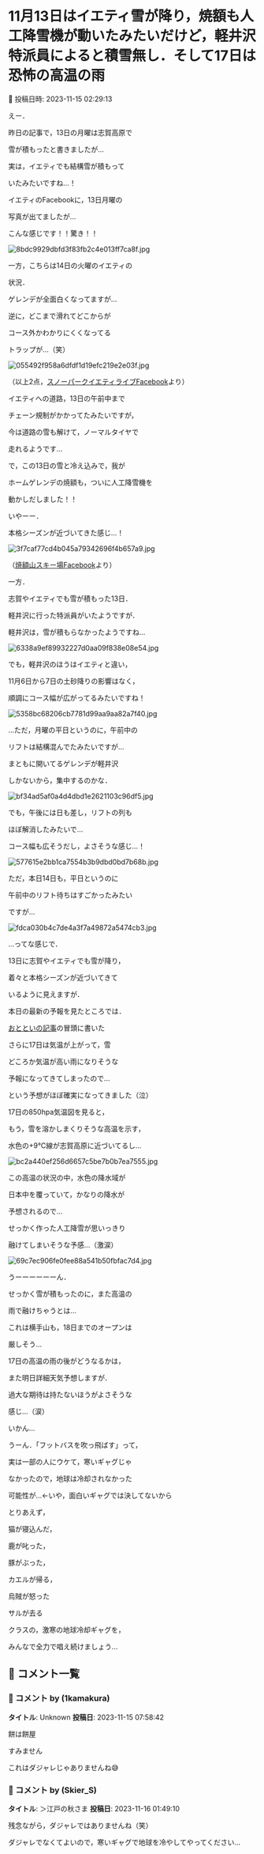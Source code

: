 # 11月13日はイエティ雪が降り，焼額も人工降雪機が動いたみたいだけど，軽井沢特派員によると積雪無し．そして17日は恐怖の高温の雨

📅 投稿日時: 2023-11-15 02:29:13

えー．


昨日の記事で，13日の月曜は志賀高原で


雪が積もったと書きましたが…





実は，イエティでも結構雪が積もって


いたみたいですね…！


イエティのFacebookに，13日月曜の


写真が出てましたが…


こんな感じです！！驚き！！




![8bdc9929dbfd3f83fb2c4e013ff7ca8f.jpg](images/8bdc9929dbfd3f83fb2c4e013ff7ca8f.jpg)







一方，こちらは14日の火曜のイエティの


状況．


ゲレンデが全面白くなってますが…


逆に，どこまで滑れてどこからが


コース外かわかりにくくなってる


トラップが…（笑）




![055492f958a6dfdf1d19efc219e2e03f.jpg](images/055492f958a6dfdf1d19efc219e2e03f.jpg)




（以上2点，[スノーパークイエティライブFacebook](https://www.facebook.com/YetiSnowtown/)より）





イエティへの道路，13日の午前中まで


チェーン規制がかかってたみたいですが，


今は道路の雪も解けて，ノーマルタイヤで


走れるようです…





で，この13日の雪と冷え込みで，我が


ホームゲレンデの焼額も，ついに人工降雪機を


動かしだしました！！


いやーー．


本格シーズンが近づいてきた感じ…！




![3f7caf77cd4b045a79342696f4b657a9.jpg](images/3f7caf77cd4b045a79342696f4b657a9.jpg)




（[焼額山スキー場Facebook](https://www.facebook.com/yakebitaiyama)より）





一方．


志賀やイエティでも雪が積もった13日．


軽井沢に行った特派員がいたようですが．


軽井沢は，雪が積もらなかったようですね…




![6338a9ef89932227d0aa09f838e08e54.jpg](images/6338a9ef89932227d0aa09f838e08e54.jpg)







でも，軽井沢のほうはイエティと違い，


11月6日から7日の土砂降りの影響はなく，


順調にコース幅が広がってるみたいですね！




![5358bc68206cb7781d99aa9aa82a7f40.jpg](images/5358bc68206cb7781d99aa9aa82a7f40.jpg)







…ただ，月曜の平日というのに，午前中の


リフトは結構混んでたみたいですが…


まともに開いてるゲレンデが軽井沢


しかないから，集中するのかな．




![bf34ad5af0a4d4dbd1e2621103c96df5.jpg](images/bf34ad5af0a4d4dbd1e2621103c96df5.jpg)







でも，午後には日も差し，リフトの列も


ほぼ解消したみたいで…


コース幅も広そうだし，よさそうな感じ…！




![577615e2bb1ca7554b3b9dbd0bd7b68b.jpg](images/577615e2bb1ca7554b3b9dbd0bd7b68b.jpg)







ただ，本日14日も，平日というのに


午前中のリフト待ちはすごかったみたい


ですが…




![fdca030b4c7de4a3f7a49872a5474cb3.jpg](images/fdca030b4c7de4a3f7a49872a5474cb3.jpg)







…ってな感じで．


13日に志賀やイエティでも雪が降り，


着々と本格シーズンが近づいてきて


いるように見えますが．





本日の最新の予報を見たところでは．


[おとといの記事](ead00a4eb40decad6c960dc0c9abca650.md)の冒頭に書いた


さらに17日は気温が上がって，雪


どころか気温が高い雨になりそうな


予報になってきてしまったので…


という予想がほぼ確実になってきました（泣）





17日の850hpa気温図を見ると，


もう，雪を溶かしまくりそうな高温を示す，


水色の+9℃線が志賀高原に近づいてるし…




![bc2a440ef256d6657c5be7b0b7ea7555.jpg](images/bc2a440ef256d6657c5be7b0b7ea7555.jpg)







この高温の状況の中，水色の降水域が


日本中を覆っていて，かなりの降水が


予想されるので…


せっかく作った人工降雪が思いっきり


融けてしまいそうな予感…（激涙）




![69c7ec906fe0fee88a541b50fbfac7d4.jpg](images/69c7ec906fe0fee88a541b50fbfac7d4.jpg)







うーーーーーーん．


せっかく雪が積もったのに，また高温の


雨で融けちゃうとは…


これは横手山も，18日までのオープンは


厳しそう…





17日の高温の雨の後がどうなるかは，


また明日詳細天気予想しますが．


過大な期待は持たないほうがよさそうな


感じ…（涙）





いかん…


うーん．「フットバスを吹っ飛ばす」って，


実は一部の人にウケて，寒いギャグじゃ


なかったので，地球は冷却されなかった


可能性が…←いや，面白いギャグでは決してないから





とりあえず，


猫が寝込んだ，


鹿が叱った，


豚がぶった，


カエルが帰る，


烏賊が怒った


サルが去る


クラスの，激寒の地球冷却ギャグを，


みんなで全力で唱え続けましょう…

## 💬 コメント一覧

### 💬 コメント by (1kamakura)
**タイトル**: Unknown
**投稿日**: 2023-11-15 07:58:42

餅は餅屋

すみません

これはダジャレじゃありませんね😅

### 💬 コメント by (Skier_S)
**タイトル**: ＞江戸の秋さま
**投稿日**: 2023-11-16 01:49:10

残念ながら，ダジャレではありませんね（笑）

ダジャレでなくてよいので，寒いギャグで地球を冷やしてやってください…

